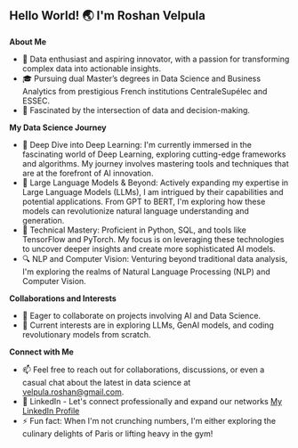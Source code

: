 ## Hello World! 🌏 I'm Roshan Velpula

**About Me**
- 👋 Data enthusiast and aspiring innovator, with a passion for transforming complex data into actionable insights.
- 🎓 Pursuing dual Master’s degrees in Data Science and Business Analytics from prestigious French institutions CentraleSupélec and ESSEC.
- 👀 Fascinated by the intersection of data and decision-making.

**My Data Science Journey**
- 🤖 Deep Dive into Deep Learning: I'm currently immersed in the fascinating world of Deep Learning, exploring cutting-edge frameworks and algorithms. My journey involves mastering tools and techniques that are at the forefront of AI innovation.
- 🌱 Large Language Models & Beyond: Actively expanding my expertise in Large Language Models (LLMs), I am intrigued by their capabilities and potential applications. From GPT to BERT, I'm exploring how these models can revolutionize natural language understanding and generation.
- 🧠 Technical Mastery: Proficient in Python, SQL, and tools like TensorFlow and PyTorch. My focus is on leveraging these technologies to uncover deeper insights and create more sophisticated AI models.
- 🔍 NLP and Computer Vision: Venturing beyond traditional data analysis, I'm exploring the realms of Natural Language Processing (NLP) and Computer Vision. 

**Collaborations and Interests**
- 💞️ Eager to collaborate on projects involving AI and Data Science.
- 🚀 Current interests are in exploring LLMs, GenAI models, and coding revolutionary models from scratch. 

**Connect with Me**
- 📫 Feel free to reach out for collaborations, discussions, or even a casual chat about the latest in data science at velpula.roshan@gmail.com.
- 🔗 LinkedIn - Let's connect professionally and expand our networks [My LinkedIn Profile](https://www.linkedin.com/in/roshan-velpula/)
- ⚡ Fun fact: When I'm not crunching numbers, I'm either exploring the culinary delights of Paris or lifting heavy in the gym!
